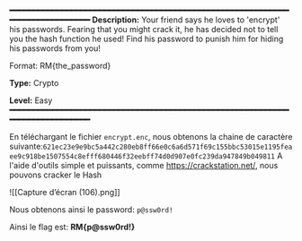 
**━━━━━━━━━━━━━━━━━━━━━━━━━━━━━━━━━━━━━━━━━━━━━━━━━━━━━━━━━━━━━━━━━━━━━━━━━━━━**
**Description:** Your friend says he loves to 'encrypt' his passwords. Fearing that you might crack it, he has decided not to tell you the hash function he used! Find his password to punish him for hiding his passwords from you!

Format: RM{the_password}

**Type:** Crypto

**Level:** Easy
**━━━━━━━━━━━━━━━━━━━━━━━━━━━━━━━━━━━━━━━━━━━━━━━━━━━━━━━━━━━━━━━━━━━━━━━━━━━━**

En téléchargant le fichier `encrypt.enc`, nous obtenons la chaine de caractère suivante:`621ec23e9e9bc5a442c280eb8ff66e0c6a6d571f69c155bbc53015e1195feaee9c918be1507554c8efff680446f32eebff74d0d907e0fc239da947849b049811`
A l'aide d'outils simple et puissants, comme https://crackstation.net/, nous pouvons cracker le Hash


![[Capture d’écran (106).png]]

Nous obtenons ainsi le password: `p@ssw0rd!`

Ainsi le flag est: **RM{p@ssw0rd!}**

